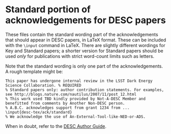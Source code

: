 # Standard portion of acknowledgements for DESC papers

These files contain the standard wording part of the acknowledgements that should appear in DESC papers, in LaTeX format.
These can be included with the `\input` command in LaTeX. There are slightly different wordings for Key and Standard papers; a shorter version for Standard papers should be used *only* for publications with strict word-count limits such as letters.

Note that the standard wording is only one part of the acknowledgements. A rough template might be:

```
This paper has undergone internal review in the LSST Dark Energy Science Collaboration. % REQUIRED
% Standard papers only: author contribution statements. For examples, see http://blogs.nature.com/nautilus/2007/11/post_12.html
% This work used TBD kindly provided by Not-A-DESC Member and benefitted from comments by Another Non-DESC person.
% A.B.C. acknowledges support from grant 1234 from ...
\input{desc-tex/ack/standard}
% We acknowledge the use of An-External-Tool-like-NED-or-ADS.
```

When in doubt, refer to the [DESC Author Guide](https://github.com/LSSTDESC/Author_Guide/blob/compiled/main.pdf).
